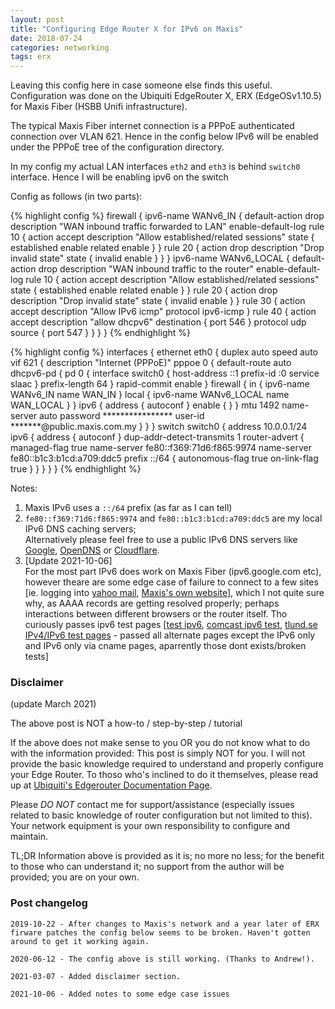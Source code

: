 ```yaml
---
layout: post
title: "Configuring Edge Router X for IPv6 on Maxis"
date: 2018-07-24 
categories: networking
tags: erx
---
```


Leaving this config here in case someone else finds this useful. Configuration was done on the Ubiquiti EdgeRouter X, ERX (EdgeOSv1.10.5) for Maxis Fiber (HSBB Unifi infrastructure).

The typical Maxis Fiber internet connection is a PPPoE authenticated connection over VLAN 621. Hence in the config below IPv6 will be enabled under the PPPoE tree of the configuration directory.

In my config my actual LAN interfaces `eth2` and `eth3` is behind `switch0` interface. Hence I will be enabling ipv6 on the switch

Config as follows (in two parts):

{% highlight config %}
firewall {
    ipv6-name WANv6_IN {
        default-action drop
        description "WAN inbound traffic forwarded to LAN"
        enable-default-log
        rule 10 {
            action accept
            description "Allow established/related sessions"
            state {
                established enable
                related enable
            }
        }
        rule 20 {
            action drop
            description "Drop invalid state"
            state {
                invalid enable
            }
        }
    }
    ipv6-name WANv6_LOCAL {
        default-action drop
        description "WAN inbound traffic to the router"
        enable-default-log
        rule 10 {
            action accept
            description "Allow established/related sessions"
            state {
                established enable
                related enable
            }
        }
        rule 20 {
            action drop
            description "Drop invalid state"
            state {
                invalid enable
            }
        }
        rule 30 {
            action accept
            description "Allow IPv6 icmp"
            protocol ipv6-icmp
        }
        rule 40 {
            action accept
            description "allow dhcpv6"
            destination {
                port 546
            }
            protocol udp
            source {
                port 547
            }
        }
    }
}
{% endhighlight %}


{% highlight config %}
interfaces {
    ethernet eth0 {
        duplex auto
        speed auto
        vif 621 {
            description "Internet (PPPoE)"
            pppoe 0 {
                default-route auto
                dhcpv6-pd {
                    pd 0 {
                        interface switch0 {
                            host-address ::1
                            prefix-id :0
                            service slaac
                        }
                        prefix-length 64
                    }
                    rapid-commit enable
                }
                firewall {
                    in {
                        ipv6-name WANv6_IN
                        name WAN_IN
                    }
                    local {
                        ipv6-name WANv6_LOCAL
                        name WAN_LOCAL
                    }
                }
                ipv6 {
                    address {
                        autoconf
                    }
                    enable {
                    }
                }
                mtu 1492
                name-server auto
                password ****************
                user-id *******@public.maxis.com.my
            }
        }
    }
	switch switch0 {
        address 10.0.0.1/24
        ipv6 {
            address {
                autoconf
            }
            dup-addr-detect-transmits 1
            router-advert {
                managed-flag true
                name-server fe80::f369:71d6:f865:9974
                name-server fe80::b1c3:b1cd:a709:ddc5
                prefix ::/64 {
                    autonomous-flag true
                    on-link-flag true
                }
            }
        }
    }
}
{% endhighlight %}

Notes: 
1.   Maxis IPv6 uses a `::/64` prefix (as far as I can tell)
2.   `fe80::f369:71d6:f865:9974` and `fe80::b1c3:b1cd:a709:ddc5` are my local IPv6 DNS caching servers;    
Alternatively please feel free to use a public IPv6 DNS servers like [Google](https://developers.google.com/speed/public-dns/docs/using), [OpenDNS](https://www.opendns.com/about/innovations/ipv6/) or [Cloudflare](https://developers.cloudflare.com/1.1.1.1/setting-up-1.1.1.1/).
3. [Update 2021-10-06]    
   For the most part IPv6 does work on Maxis Fiber (ipv6.google.com etc), however theare are some edge case of failure to connect to a few sites [ie. logging into [yahoo mail](https://login.yahoo.com), [Maxis's own website](https://www.maxis.com.my)], which I not quite sure why, as AAAA records are getting resolved properly; perhaps interactions between different browsers or the router itself. Tho curiously passes ipv6 test pages [[test ipv6][], [comcast ipv6 test][], [tlund.se IPv4/IPv6 test pages][] - passed all alternate pages except the  IPv6 only and IPv6 only via cname pages, aparrently those dont exists/broken tests]


[test ipv6]: https://ipv6-test.com/
[comcast ipv6 test]:http://test-ipv6.comcast.net/
[tlund.se IPv4/IPv6 test pages]: http://ipv4.tlund.se/

### Disclaimer
(update March 2021)

The above post is NOT a how-to / step-by-step / tutorial

If the above does not make sense to you OR you do not know what to do with the information provided: This post is simply NOT for you. I will not provide the basic knowledge required to understand and properly configure your Edge Router. To thoso who's inclined to do it themselves, please read up at [Ubiquiti's Edgerouter Documentation Page](https://help.ui.com/hc/en-us/sections/360008075214-EdgeRouter). 

Please *DO NOT* contact me for support/assistance (especially issues related to basic knowledge of router configuration but not limited to this). Your network equipment is your own responsibility to configure and maintain.

TL;DR Information above is provided as it is; no more no less; for the benefit to those who can understand it; no support from the author will be provided; you are on your own.

### Post changelog

    2019-10-22 - After changes to Maxis's network and a year later of ERX firware patches the config below seems to be broken. Haven't gotten around to get it working again.
	
    2020-06-12 - The config above is still working. (Thanks to Andrew!).

    2021-03-07 - Added disclaimer section.
	
    2021-10-06 - Added notes to some edge case issues